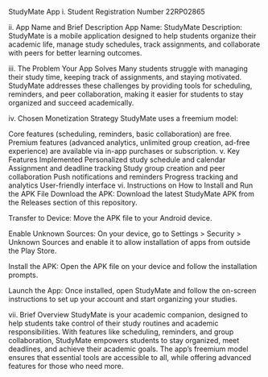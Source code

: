 StudyMate App
i. Student Registration Number
22RP02865

ii. App Name and Brief Description
App Name: StudyMate
Description:
StudyMate is a mobile application designed to help students organize their academic life, manage study schedules, track assignments, and collaborate with peers for better learning outcomes.

iii. The Problem Your App Solves
Many students struggle with managing their study time, keeping track of assignments, and staying motivated. StudyMate addresses these challenges by providing tools for scheduling, reminders, and peer collaboration, making it easier for students to stay organized and succeed academically.

iv. Chosen Monetization Strategy
StudyMate uses a freemium model:

Core features (scheduling, reminders, basic collaboration) are free.
Premium features (advanced analytics, unlimited group creation, ad-free experience) are available via in-app purchases or subscription.
v. Key Features Implemented
Personalized study schedule and calendar
Assignment and deadline tracking
Study group creation and peer collaboration
Push notifications and reminders
Progress tracking and analytics
User-friendly interface
vi. Instructions on How to Install and Run the APK File
Download the APK:
Download the latest StudyMate APK from the Releases section of this repository.

Transfer to Device:
Move the APK file to your Android device.

Enable Unknown Sources:
On your device, go to Settings > Security > Unknown Sources and enable it to allow installation of apps from outside the Play Store.

Install the APK:
Open the APK file on your device and follow the installation prompts.

Launch the App:
Once installed, open StudyMate and follow the on-screen instructions to set up your account and start organizing your studies.

vii. Brief Overview
StudyMate is your academic companion, designed to help students take control of their study routines and academic responsibilities. With features like scheduling, reminders, and group collaboration, StudyMate empowers students to stay organized, meet deadlines, and achieve their academic goals. The app’s freemium model ensures that essential tools are accessible to all, while offering advanced features for those who need more.

